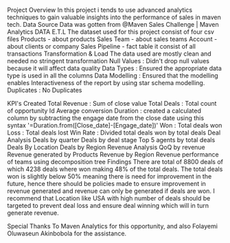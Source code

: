 Project Overview
In this project i tends to use advanced analytics techniques to gain valuable insights into the performance of sales in maven tech.
Data Source 
Data was gotten from @Maven Sales Challenge | Maven Analytics
DATA E.T.L
The dataset used for this project consist of four csv files 
Products - about products
Sales Team - about sales teams
Account - about clients or company
Sales Pipeline - fact table it consist of all transactions 
Transformation & Load
The data used are mostly clean and needed no stringent transformation 
Null Values : Didn't drop null values because it will affect data quality
Data Types : Ensured the appropriate data type is used in all the columns 
Data Modelling : Ensured that the modelling enables Interactiveness of the report by using star schema modelling.
Duplicates : No Duplicates

KPI's Created 
Total Revenue : Sum of close value
Total Deals : Total count of opportunity Id
Average conversion Duration : created a calculated column by subtracting the engage date from the close date using this syntax '=Duration.from([Close_date]-[Engage_date])'
Won : Total deals won
Loss : Total deals lost
Win Rate : Divided total deals won by total deals 
Deal Analysis
Deals by quarter
Deals by deal stage
Top 5 agents by total deals 
Deals By Location 
Deals by Region
Revenue Analysis 
QoQ by revenue
Revenue generated by Products
Revenue by Region
Revenue performance of teams using decomposition tree
Findings 
There are total of 8800 deals of which 4238 deals where won making 48% of the total deals. The total deals won is slightly below 50% meaning there is need for improvement in the future, hence there should be policies made to ensure improvement in revenue generated and revenue can only be generated if deals are won. I recommend that Location like USA with high number of deals should be targeted to prevent deal loss and ensure deal winning which will in turn generate revenue.

Special Thanks To Maven Analytics for this opportunity, and also Folayemi Oluwaseun Akinbobola for the assistance.

